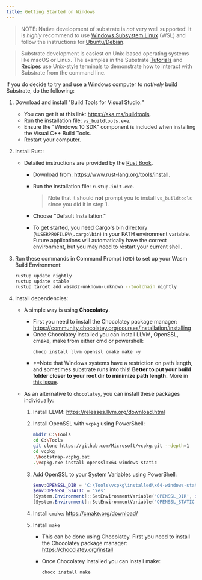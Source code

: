 ```yaml
---
title: Getting Started on Windows
---
```


> NOTE: Native development of substrate is _not_ very well supported! It is _highly_ recommend to
> use [Windows Subsystem Linux](https://docs.microsoft.com/en-us/windows/wsl/install-win10) (WSL)
> and follow the instructions for [Ubuntu/Debian](index#ubuntudebian). 

> Substrate development is easiest on Unix-based operating systems like macOS or Linux. The examples
in the Substrate [Tutorials](../../../../tutorials) and [Recipes](https://substrate.dev/recipes/)
use Unix-style terminals to demonstrate how to interact with Substrate from the command line.

If you do decide to try and use a Windows computer to _natively_ build Substrate, do the following:

1. Download and install "Build Tools for Visual Studio:"

   - You can get it at this link: https://aka.ms/buildtools.
   - Run the installation file: `vs_buildtools.exe`.
   - Ensure the "Windows 10 SDK" component is included when installing the Visual C++ Build Tools.
   - Restart your computer.

2. Install Rust:

   - Detailed instructions are provided by the
     [Rust Book](https://doc.rust-lang.org/book/ch01-01-installation.html#installing-rustup-on-windows).

     - Download from: https://www.rust-lang.org/tools/install.
     - Run the installation file: `rustup-init.exe`.

       > Note that it should **not** prompt you to install `vs_buildtools` since you did it in
       > step 1.

     - Choose "Default Installation."
     - To get started, you need Cargo's bin directory (`%USERPROFILE%\.cargo\bin`) in your PATH
       environment variable. Future applications will automatically have the correct environment,
       but you may need to restart your current shell.

3. Run these commands in Command Prompt (`CMD`) to set up your Wasm Build Environment:

   ```bash
   rustup update nightly
   rustup update stable
   rustup target add wasm32-unknown-unknown --toolchain nightly
   ```

4. Install dependencies:
   - A simple way is using **Chocolatey**. 
      - First you need to install the Chocolatey package manager: https://community.chocolatey.org/courses/installation/installing
      - Once Chocolatey installed you can install LLVM, OpenSSL, cmake, make from either cmd or powershell:
         ```
         choco install llvm openssl cmake make -y
         ```
      - **Note that Windows systems have a restriction on path length, and sometimes substrate runs into this! **Better to put your build folder closer to your root dir to minimize path length.** More in [this issue](https://github.com/substrate-developer-hub/substrate-node-template/issues/185).

   - As an alternative to `chocolatey`, you can install these packages individually:
     1. Install LLVM: https://releases.llvm.org/download.html

     2. Install OpenSSL with `vcpkg` using PowerShell:

        ```bash
        mkdir C:\Tools
        cd C:\Tools
        git clone https://github.com/Microsoft/vcpkg.git --depth=1
        cd vcpkg
        .\bootstrap-vcpkg.bat
        .\vcpkg.exe install openssl:x64-windows-static
        ```

     3. Add OpenSSL to your System Variables using PowerShell:

        ```powershell
        $env:OPENSSL_DIR = 'C:\Tools\vcpkg\installed\x64-windows-static'
        $env:OPENSSL_STATIC = 'Yes'
        [System.Environment]::SetEnvironmentVariable('OPENSSL_DIR', $env:OPENSSL_DIR, [System.EnvironmentVariableTarget]::User)
        [System.Environment]::SetEnvironmentVariable('OPENSSL_STATIC', $env:OPENSSL_STATIC, [System.EnvironmentVariableTarget]::User)
        ```

     4. Install `cmake`: https://cmake.org/download/

     5.  Install `make`
         - This can be done using Chocolatey. First you need to install the Chocolatey package manager: https://chocolatey.org/install
         - Once Chocolatey installed you can install make:

           ```
           choco install make
           ```

